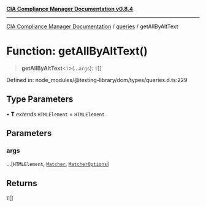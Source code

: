 [**CIA Compliance Manager Documentation v0.8.4**](../../../README.md)

***

[CIA Compliance Manager Documentation](../../../globals.md) / [queries](../README.md) / getAllByAltText

# Function: getAllByAltText()

> **getAllByAltText**\<`T`\>(...`args`): `T`[]

Defined in: node\_modules/@testing-library/dom/types/queries.d.ts:229

## Type Parameters

• **T** *extends* `HTMLElement` = `HTMLElement`

## Parameters

### args

...\[`HTMLElement`, [`Matcher`](../../../type-aliases/Matcher.md), [`MatcherOptions`](../../../interfaces/MatcherOptions.md)\]

## Returns

`T`[]
